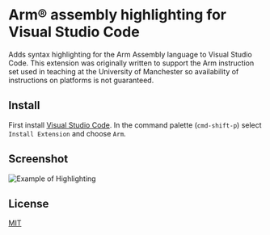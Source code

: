 # Arm® assembly highlighting for Visual Studio Code

Adds syntax highlighting for the Arm Assembly language to Visual Studio Code. This extension was originally written to support the Arm instruction set used in teaching at the University of Manchester so availability of instructions on platforms is not guaranteed.

## Install

First install [Visual Studio Code](https://code.visualstudio.com). In the command palette (`cmd-shift-p`) select `Install Extension` and choose `Arm`.  

## Screenshot

![Example of Highlighting](https://raw.githubusercontent.com/dan-c-underwood/vscode-arm/master/images/example.png)

## License
[MIT](https://github.com/dan-c-underwood/vscode-arm/blob/HEAD/LICENSE)